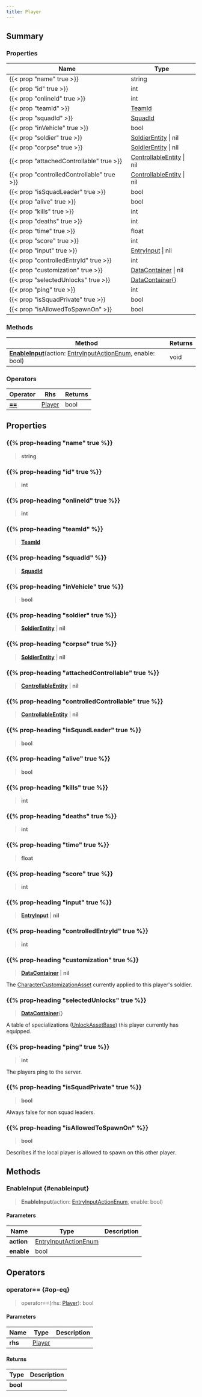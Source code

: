 ```yaml
---
title: Player
---
```


## Summary

### Properties

| Name | Type |
| ---- | ---- |
| {{< prop "name" true >}} | string |
| {{< prop "id" true >}} | int |
| {{< prop "onlineId" true >}} | int |
| {{< prop "teamId" >}} | [TeamId](/vext/ref/fb/teamid) |
| {{< prop "squadId" >}} | [SquadId](/vext/ref/fb/squadid) |
| {{< prop "inVehicle" true >}} | bool |
| {{< prop "soldier" true >}} | [SoldierEntity](/vext/ref/client/type/soldierentity) \| nil |
| {{< prop "corpse" true >}} | [SoldierEntity](/vext/ref/client/type/soldierentity) \| nil |
| {{< prop "attachedControllable" true >}} | [ControllableEntity](/vext/ref/client/type/controllableentity) \| nil |
| {{< prop "controlledControllable" true >}} | [ControllableEntity](/vext/ref/client/type/controllableentity) \| nil |
| {{< prop "isSquadLeader" true >}} | bool |
| {{< prop "alive" true >}} | bool |
| {{< prop "kills" true >}} | int |
| {{< prop "deaths" true >}} | int |
| {{< prop "time" true >}} | float |
| {{< prop "score" true >}} | int |
| {{< prop "input" true >}} | [EntryInput](/vext/ref/shared/type/entryinput) \| nil |
| {{< prop "controlledEntryId" true >}} | int |
| {{< prop "customization" true >}} | [DataContainer](/vext/ref/shared/type/datacontainer) \| nil |
| {{< prop "selectedUnlocks" true >}} | [DataContainer](/vext/ref/shared/type/datacontainer){} |
| {{< prop "ping" true >}} | int |
| {{< prop "isSquadPrivate" true >}} | bool |
| {{< prop "isAllowedToSpawnOn" >}} | bool |

### Methods

| Method | Returns |
| ------ | ------- |
| **[EnableInput](#enableinput)**(action: [EntryInputActionEnum](/vext/ref/fb/entryinputactionenum), enable: bool) | void |

### Operators

| Operator | Rhs | Returns |
| -------- | --- | ------- |
| **[==](#op-eq)** | [Player](/vext/ref/client/type/player) | bool |

## Properties

### {{% prop-heading "name" true %}}

> **string**

### {{% prop-heading "id" true %}}

> **int**

### {{% prop-heading "onlineId" true %}}

> **int**

### {{% prop-heading "teamId" %}}

> **[TeamId](/vext/ref/fb/teamid)**

### {{% prop-heading "squadId" %}}

> **[SquadId](/vext/ref/fb/squadid)**

### {{% prop-heading "inVehicle" true %}}

> **bool**

### {{% prop-heading "soldier" true %}}

> **[SoldierEntity](/vext/ref/client/type/soldierentity)** \| **nil**

### {{% prop-heading "corpse" true %}}

> **[SoldierEntity](/vext/ref/client/type/soldierentity)** \| **nil**

### {{% prop-heading "attachedControllable" true %}}

> **[ControllableEntity](/vext/ref/client/type/controllableentity)** \| **nil**

### {{% prop-heading "controlledControllable" true %}}

> **[ControllableEntity](/vext/ref/client/type/controllableentity)** \| **nil**

### {{% prop-heading "isSquadLeader" true %}}

> **bool**

### {{% prop-heading "alive" true %}}

> **bool**

### {{% prop-heading "kills" true %}}

> **int**

### {{% prop-heading "deaths" true %}}

> **int**

### {{% prop-heading "time" true %}}

> **float**

### {{% prop-heading "score" true %}}

> **int**

### {{% prop-heading "input" true %}}

> **[EntryInput](/vext/ref/shared/type/entryinput)** \| **nil**

### {{% prop-heading "controlledEntryId" true %}}

> **int**

### {{% prop-heading "customization" true %}}

> **[DataContainer](/vext/ref/shared/type/datacontainer)** \| **nil**

The [CharacterCustomizationAsset](/vext/ref/fb/charactercustomizationasset) currently applied to this player's soldier.

### {{% prop-heading "selectedUnlocks" true %}}

> **[DataContainer](/vext/ref/shared/type/datacontainer)**{}

A table of specializations ([UnlockAssetBase](/vext/ref/fb/unlockassetbase)) this player currently has equipped.

### {{% prop-heading "ping" true %}}

> **int**

The players ping to the server.

### {{% prop-heading "isSquadPrivate" true %}}

> **bool**

Always false for non squad leaders.

### {{% prop-heading "isAllowedToSpawnOn" %}}

> **bool**

Describes if the local player is allowed to spawn on this other player.

## Methods

### EnableInput {#enableinput}

> **EnableInput**(action: [EntryInputActionEnum](/vext/ref/fb/entryinputactionenum), enable: bool)

#### Parameters

| Name | Type | Description |
| ---- | ---- | ----------- |
| **action** | [EntryInputActionEnum](/vext/ref/fb/entryinputactionenum) |  |
| **enable** | bool |  |

## Operators

### operator== {#op-eq}

> operator==(rhs: [Player](/vext/ref/client/type/player)): bool

#### Parameters

| Name | Type | Description |
| ---- | ---- | ----------- |
| **rhs** | [Player](/vext/ref/client/type/player) |  |
#### Returns

| Type | Description |
| ---- | ----------- |
| **bool** |  |

